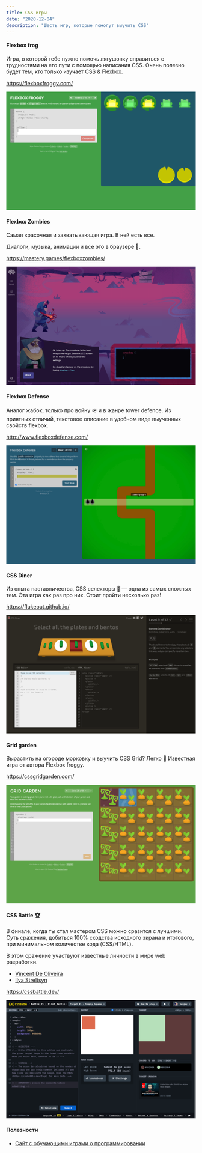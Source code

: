```yaml
---
title: CSS игры
date: "2020-12-04"
description: "Шесть игр, которые помогут выучить CSS"
---
```


#### Flexbox frog

Игра, в которой тебе нужно помочь лягушонку справиться с трудностями на его пути с помощью написания CSS.
Очень полезно будет тем, кто только изучает CSS & Flexbox.

https://flexboxfroggy.com/

![Flexbox froggy game screenshot](froggy.png)

#### Flexbox Zombies

Самая красочная и захватывающая игра. В ней есть все.

Диалоги, музыка, анимации и все это в браузере 🤯.

https://mastery.games/flexboxzombies/

![Flexbox Zombies game screenshot](zombie.png)

#### Flexbox Defense

Аналог жабок, только про войну 🪖 и в жанре tower defence.
Из приятных отличий, текстовое описание в удобном виде выученных свойств flexbox.

http://www.flexboxdefense.com/

![Flexbox Defense game screenshot](defence.png)

#### CSS Diner

Из опыта наставничества, CSS селекторы 🎯 — одна из самых сложных тем.
Эта игра как раз про них. Стоит пройти несколько раз!

https://flukeout.github.io/

![CSS Diner game screenshot](cssdiner.png)

#### Grid garden

Вырастить на огороде морковку и выучить CSS Grid? Легко 🥳
Известная игра от автора Flexbox froggy.

https://cssgridgarden.com/

![Grid garden game screenshot](grid.png)

#### CSS Battle 🏆

В финале, когда ты стал мастером CSS можно сразится с лучшими.
Суть сражения, добиться 100% сходства исходного экрана и итогового, при минимальном количестве кода (CSS/HTML).

В этом сражение участвуют известные личности в мире web разработки.

- [Vincent De Oliveira](https://iamvdo.me/)
- [Ilya Streltsyn](https://css-live.ru/)

https://cssbattle.dev/

![CSS Battle game screenshot](cssbattle.png)

#### Полезности
- [Сайт с обучающими играми о программировании](https://codepip.com/games/)
